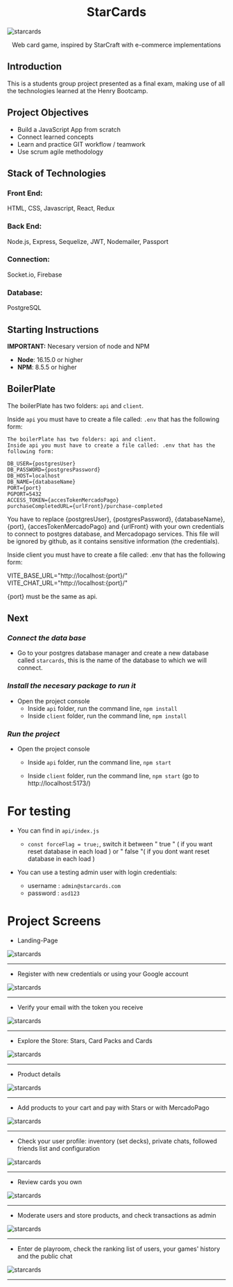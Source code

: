 <h1 align="center">StarCards</h1>
<img src="https://i.ibb.co/SfKhMg2/Sin-t-tulo-1-Mesa-de-trabajo-1.png" alt="starcards"/>
<p align="center">Web card game, inspired by StarCraft with e-commerce implementations</p>

## Introduction

This is a students group project presented as a final exam, making use of all the technologies learned at the Henry Bootcamp.


## Project Objectives

- Build a JavaScript App from scratch
- Connect learned concepts
- Learn and practice GIT workflow / teamwork
- Use scrum agile methodology

## Stack of Technologies

### Front End:
HTML, CSS, Javascript, React, Redux

### Back End:
Node.js, Express, Sequelize, JWT, Nodemailer, Passport

### Connection:
Socket.io, Firebase

### Database:
PostgreSQL

## **Starting Instructions** 

__IMPORTANT:__ Necesary version of node and NPM 

 * __Node__: 16.15.0 or higher
 * __NPM__: 8.5.5 or higher

 
## BoilerPlate

The boilerPlate has two folders: `api` and `client`.

Inside `api` you must have to create a file called: `.env` 
that has the following form: 

```
The boilerPlate has two folders: api and client.
Inside api you must have to create a file called: .env that has the following form:

DB_USER={postgresUser}
DB_PASSWORD={postgresPassword}
DB_HOST=localhost
DB_NAME={databaseName}
PORT={port}
PGPORT=5432
ACCESS_TOKEN={accesTokenMercadoPago}
purchaseCompletedURL={urlFront}/purchase-completed
```

You have to replace {postgresUser}, {postgresPassword}, {databaseName}, {port}, {accesTokenMercadoPago} and {urlFront} with your own credentials to connect to postgres database, and Mercadopago services. This file will be ignored by github, as it contains sensitive information (the credentials).

Inside client you must have to create a file called: .env that has the following form:

VITE_BASE_URL="http://localhost:{port}/"
VITE_CHAT_URL="http://localhost:{port}/"

{port} must be the same as api.

## Next 
### _Connect the data base_

 - Go to your postgres database manager and create a new database called `starcards`, this is the name of the database to which we will connect.

### _Install the necesary package to run it_

- Open the project console
    + Inside `api` folder, run the command line, `npm install`
    + Inside `client` folder, run the command line, `npm install` 

### _Run the project_

- Open the project console
    + Inside `api` folder, run the command line, `npm start`
        
    + Inside `client` folder, run the command line, `npm start` (go to http://localhost:5173/) 

# For testing

- You can find in `api/index.js`
    + `const forceFlag = true;`, switch it between " true " ( if you want reset database in each load ) or " false "( if you dont want reset database in each load ) 

- You can use a testing admin user with login credentials:
    + username : `admin@starcards.com`
    + password : `asd123`


# Project Screens 

- Landing-Page
<img src="https://i.ibb.co/BqKrKVT/Landing-Page.png" alt="starcards"/>
<hr></hr>

- Register with new credentials or using your Google account
<img src="https://i.ibb.co/JtKQfxT/Register.png" alt="starcards"/>
<hr></hr>

- Verify your email with the token you receive
<img src="https://i.ibb.co/XLDdGqz/Verification-Mail.png" alt="starcards"/>
<hr></hr>

- Explore the Store: Stars, Card Packs and Cards
<img src="https://i.ibb.co/WFsJ4Px/Cards-Store.png" alt="starcards"/>
<hr></hr>

- Product details
<img src="https://i.ibb.co/8NY2RPX/Pack-Detail.png" alt="starcards"/>
<hr></hr>

- Add products to your cart and pay with Stars or with MercadoPago
<img src="https://i.ibb.co/c6nxY5m/Cart.png" alt="starcards"/>
<hr></hr>

- Check your user profile: inventory (set decks), private chats, followed friends list and configuration
<img src="https://i.ibb.co/D4wP5m0/Profile.png" alt="starcards"/>
<hr></hr>

- Review cards you own
<img src="https://i.ibb.co/kDG52Wz/Album.png" alt="starcards"/>
<hr></hr>

- Moderate users and store products, and check transactions as admin
<img src="https://i.ibb.co/t8YSkHG/Admin.png" alt="starcards"/>
<hr></hr>

- Enter de playroom, check the ranking list of users, your games' history and the public chat
<img src="https://i.ibb.co/s1ZJzyV/Playroom.png" alt="starcards"/>
<hr></hr>